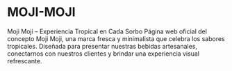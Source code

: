 # MOJI-MOJI
Moji Moji – Experiencia Tropical en Cada Sorbo Página web oficial del concepto Moji Moji, una marca fresca y minimalista que celebra los sabores tropicales. Diseñada para presentar nuestras bebidas artesanales, conectarnos con nuestros clientes y brindar una experiencia visual refrescante. 
